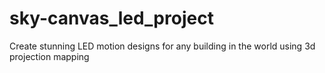 # sky-canvas_led_project
Create stunning LED motion designs for any building in the world using 3d projection mapping
